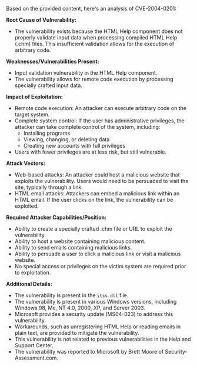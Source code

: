 Based on the provided content, here's an analysis of CVE-2004-0201:

**Root Cause of Vulnerability:**
- The vulnerability exists because the HTML Help component does not properly validate input data when processing compiled HTML Help (.chm) files. This insufficient validation allows for the execution of arbitrary code.

**Weaknesses/Vulnerabilities Present:**
- Input validation vulnerability in the HTML Help component.
- The vulnerability allows for remote code execution by processing specially crafted input data.

**Impact of Exploitation:**
- Remote code execution: An attacker can execute arbitrary code on the target system.
- Complete system control: If the user has administrative privileges, the attacker can take complete control of the system, including:
    - Installing programs
    - Viewing, changing, or deleting data
    - Creating new accounts with full privileges
- Users with fewer privileges are at less risk, but still vulnerable.

**Attack Vectors:**
- Web-based attacks: An attacker could host a malicious website that exploits the vulnerability. Users would need to be persuaded to visit the site, typically through a link.
- HTML email attacks: Attackers can embed a malicious link within an HTML email. If the user clicks on the link, the vulnerability can be exploited.

**Required Attacker Capabilities/Position:**
- Ability to create a specially crafted .chm file or URL to exploit the vulnerability.
- Ability to host a website containing malicious content.
- Ability to send emails containing malicious links.
- Ability to persuade a user to click a malicious link or visit a malicious website.
- No special access or privileges on the victim system are required prior to exploitation.

**Additional Details:**
- The vulnerability is present in the `itss.dll` file.
- The vulnerability is present in various Windows versions, including Windows 98, Me, NT 4.0, 2000, XP, and Server 2003.
- Microsoft provides a security update (MS04-023) to address this vulnerability.
- Workarounds, such as unregistering HTML Help or reading emails in plain text, are provided to mitigate the vulnerability.
- This vulnerability is not related to previous vulnerabilities in the Help and Support Center.
- The vulnerability was reported to Microsoft by Brett Moore of Security-Assessment.com.